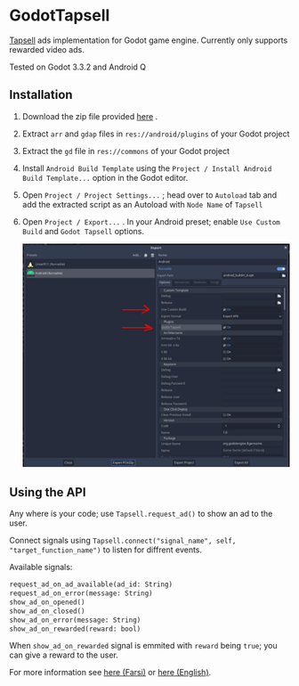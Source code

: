 # GodotTapsell
[Tapsell](https://tapsell.ir) ads implementation for Godot game engine.
Currently only supports rewarded video ads.

Tested on Godot 3.3.2 and Android Q

## Installation
1. Download the zip file provided [here](https://github.com/OverShifted/GodotTapsell/releases)
.
2. Extract `arr` and `gdap` files in `res://android/plugins` of your Godot project
3. Extract the `gd` file in `res://commons` of your Godot project
4. Install `Android Build Template` using the `Project / Install Android Build Template...` option in the Godot editor.
5. Open `Project / Project Settings...` ; head over to `Autoload` tab and add the extracted script as an Autoload with `Node Name` of `Tapsell`
6. Open `Project / Export...` . In your Android preset; enable `Use Custom Build` and `Godot Tapsell` options.

    <img src="https://github.com/OverShifted/GodotTapsell/blob/main/docs/ExportMenu.png" alt="Export Menu"/>

## Using the API
Any where is your code; use `Tapsell.request_ad()` to show an ad to the user.

Connect signals using `Tapsell.connect("signal_name", self, "target_function_name")` to listen for diffrent events.

Available signals:
```
request_ad_on_ad_available(ad_id: String)
request_ad_on_error(message: String)
show_ad_on_opened()
show_ad_on_closed()
show_ad_on_error(message: String)
show_ad_on_rewarded(reward: bool)
```

When `show_ad_on_rewarded` signal is emmited with `reward` being `true`; you can give a reward to the user.

For more information see [here (Farsi)](https://docs.tapsell.ir/tapsell-sdk/android/rewarded-interstitial/) or [here (English)](https://docs.tapsell.ir/en/tapsell-sdk/android/rewarded-interstitial/).
